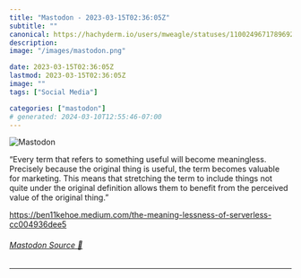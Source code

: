 ```yaml
---
title: "Mastodon - 2023-03-15T02:36:05Z"
subtitle: ""
canonical: https://hachyderm.io/users/mweagle/statuses/110024967178969256
description:
image: "/images/mastodon.png"

date: 2023-03-15T02:36:05Z
lastmod: 2023-03-15T02:36:05Z
image: ""
tags: ["Social Media"]

categories: ["mastodon"]
# generated: 2024-03-10T12:55:46-07:00
---
```

![Mastodon](/images/mastodon.png)

<p>“Every term that refers to something useful will become meaningless. Precisely because the original thing is useful, the term becomes valuable for marketing. This means that stretching the term to include things not quite under the original definition allows them to benefit from the perceived value of the original thing.”</p><p><a href="https://ben11kehoe.medium.com/the-meaning-lessness-of-serverless-cc004936dee5" target="_blank" rel="nofollow noopener noreferrer" translate="no"><span class="invisible">https://</span><span class="ellipsis">ben11kehoe.medium.com/the-mean</span><span class="invisible">ing-lessness-of-serverless-cc004936dee5</span></a></p>


###### [Mastodon Source 🐘](https://hachyderm.io/@mweagle/110024967178969256)

___
